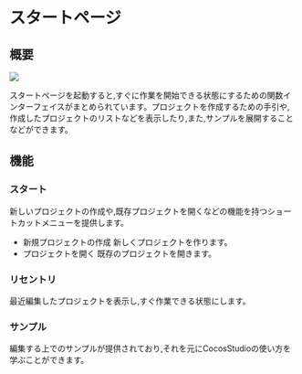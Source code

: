 # スタートページ

## 概要

![](./res/start_page_main_window.png)

スタートページを起動すると,すぐに作業を開始できる状態にするための関数インターフェイスがまとめられています。プロジェクトを作成するための手引や,作成したプロジェクトのリストなどを表示したり,また,サンプルを展開することなどができます。

## 機能
### スタート

新しいプロジェクトの作成や,既存プロジェクトを開くなどの機能を持つショートカットメニューを提供します。

- 新規プロジェクトの作成
新しくプロジェクトを作ります。
- プロジェクトを開く
既存のプロジェクトを開きます。

### リセントリ
最近編集したプロジェクトを表示し,すぐ作業できる状態にします。

### サンプル
編集する上でのサンプルが提供されており,それを元にCocosStudioの使い方を学ぶことができます。